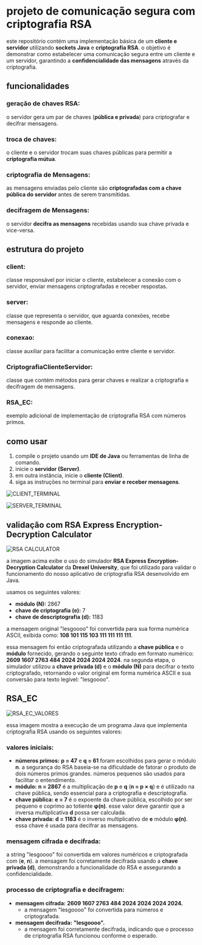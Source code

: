 # projeto de comunicação segura com criptografia RSA

este repositório contém uma implementação básica de um **cliente e servidor** utilizando **sockets Java** e **criptografia RSA**. o objetivo é demonstrar como estabelecer uma comunicação segura entre um cliente e um servidor, garantindo a **confidencialidade das mensagens** através da criptografia.

## funcionalidades

### **geração de chaves RSA:**
o servidor gera um par de chaves (**pública e privada**) para criptografar e decifrar mensagens.

### **troca de chaves:**
o cliente e o servidor trocam suas chaves públicas para permitir a **criptografia mútua**.

### **criptografia de Mensagens:**
as mensagens enviadas pelo cliente são **criptografadas com a chave pública do servidor** antes de serem transmitidas.

### **decifragem de Mensagens:**
o servidor **decifra as mensagens** recebidas usando sua chave privada e vice-versa.

## estrutura do projeto

### **client:**
classe responsável por iniciar o cliente, estabelecer a conexão com o servidor, enviar mensagens criptografadas e receber respostas.

### **server:**
classe que representa o servidor, que aguarda conexões, recebe mensagens e responde ao cliente.

### **conexao:**
classe auxiliar para facilitar a comunicação entre cliente e servidor.

### **CriptografiaClienteServidor:**
classe que contém métodos para gerar chaves e realizar a criptografia e decifragem de mensagens.

### **RSA_EC:**
exemplo adicional de implementação de criptografia RSA com números primos.

## como usar

1. compile o projeto usando um **IDE de Java** ou ferramentas de linha de comando.
2. inicie o **servidor (Server)**.
3. em outra instância, inicie o **cliente (Client)**.
4. siga as instruções no terminal para **enviar e receber mensagens**.

![CLIENT_TERMINAL](https://github.com/user-attachments/assets/510fab65-3ce7-4aae-b6c3-3f2bba36f133)

![SERVER_TERMINAL](https://github.com/user-attachments/assets/4b7a4fc3-c3a5-4452-a24b-b5da997f74dd)


## validação com RSA Express Encryption-Decryption Calculator

![RSA CALCULATOR](https://github.com/user-attachments/assets/2f654dcc-d7d0-48e4-b780-f08c4f13bb40)

a imagem acima exibe o uso do simulador **RSA Express Encryption-Decryption Calculator** da **Drexel University**, que foi utilizado para validar o funcionamento do nosso aplicativo de criptografia RSA desenvolvido em Java.

usamos os seguintes valores:

- **módulo (N):** 2867
- **chave de criptografia (e):** 7
- **chave de descriptografia (d):** 1183

a mensagem original "lesgoooo" foi convertida para sua forma numérica ASCII, exibida como: **108 101 115 103 111 111 111 111**.

essa mensagem foi então criptografada utilizando a **chave pública** e o **módulo** fornecido, gerando o seguinte texto cifrado em formato numérico: **2609 1607 2763 484 2024 2024 2024 2024**. na segunda etapa, o simulador utilizou a **chave privada (d)** e o **módulo (N)** para decifrar o texto criptografado, retornando o valor original em forma numérica ASCII e sua conversão para texto legível: "lesgoooo".

## RSA_EC

![RSA_EC_VALORES](https://github.com/user-attachments/assets/f9631da0-aa27-4d6b-9e4d-448fde588871)

essa imagem mostra a execução de um programa Java que implementa criptografia RSA usando os seguintes valores:

### valores iniciais:

- **números primos:** **p = 47** e **q = 61** foram escolhidos para gerar o módulo **n**. a segurança do RSA baseia-se na dificuldade de fatorar o produto de dois números primos grandes. números pequenos são usados para facilitar o entendimento.
- **módulo:** **n = 2867** é a multiplicação de **p** e **q** (**n = p × q**) e é utilizado na chave pública, sendo essencial para a criptografia e descriptografia.
- **chave pública:** **e = 7** é o expoente da chave pública, escolhido por ser pequeno e coprimo ao totiente **φ(n)**. esse valor deve garantir que a inversa multiplicativa **d** possa ser calculada.
- **chave privada:** **d = 1183** é o inverso multiplicativo de **e** módulo **φ(n)**. essa chave é usada para decifrar as mensagens.

### mensagem cifrada e decifrada:
a string "lesgoooo" foi convertida em valores numéricos e criptografada com (**e**, **n**). a mensagem foi corretamente decifrada usando a **chave privada (d)**, demonstrando a funcionalidade do RSA e assegurando a confidencialidade.

### processo de criptografia e decifragem:
- **mensagem cifrada:** **2609 1607 2763 484 2024 2024 2024 2024.**
  - a mensagem "lesgoooo" foi convertida para números e criptografada.
- **mensagem decifrada:** **"lesgoooo".**
  - a mensagem foi corretamente decifrada, indicando que o processo de criptografia RSA funcionou conforme o esperado.

